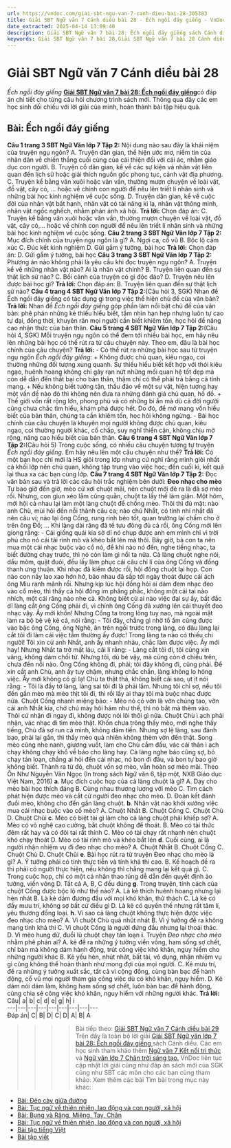 ```yaml
---
url: https://vndoc.com/giai-sbt-ngu-van-7-canh-dieu-bai-28-305383
title: Giải SBT Ngữ văn 7 Cánh diều bài 28 - Ếch ngồi đáy giếng - VnDoc.com
date_extracted: 2025-04-14 13:09:40
description: Giải SBT Ngữ văn 7 bài 28: Ếch ngồi đáy giếng sách Cánh diều có đáp án chi tiết cho các bạn cùng tham khảo.
keywords: Giải SBT Ngữ văn 7 bài 28,Giải SBT Ngữ văn 7 bài 28 Cánh diều,Giải sách bài tập Ngữ văn CD lớp 7,Ngữ văn lớp 7 Cánh diều,giải bài tập ngữ văn lớp 7,bài Ếch ngồi đáy giếng,ôn tập ngữ văn 7,trắc nghiệm ngữ văn 7 CD
---
```


# Giải SBT Ngữ văn 7 Cánh diều bài 28
 _Ếch ngồi đáy giếng_
[**Giải SBT Ngữ văn 7 bài 28: Ếch ngồi đáy giếng**](<https://vndoc.com/giai-sbt-ngu-van-7-canh-dieu-bai-28-305383>)có đáp án chi tiết cho từng câu hỏi chương trình sách mới. Thông qua đây các em học sinh đối chiếu với lời giải của mình, hoàn thành bài tập hiệu quả.
## Bài: Ếch ngồi đáy giếng
**Câu 1 trang 3 SBT Ngữ Văn lớp 7 Tập 2:** Nội dung nào sau đây là khái niệm của truyện ngụ ngôn?
A. Truyện dân gian, thể hiện ước mơ, niềm tin của nhân dân về chiến thắng cuối cùng của cái thiện đối với cái ác, nhằm giáo dục con người.
B. Truyện cổ dân gian, kể về các sự kiện và nhân vật liên quan đến lịch sử hoặc giải thích nguồn gốc phong tục, cảnh vật địa phương.
C. Truyện kể bằng văn xuôi hoặc văn vần, thường mượn chuyện về loài vật, đồ vật, cây cỏ, … hoặc về chính con người để nêu lên triết lí nhân sinh và những bài học kinh nghiệm về cuộc sống.
D. Truyện dân gian, kể về cuộc đời của nhân vật bất hạnh, nhân vật có tài năng kì lạ, nhân vật thông minh, nhân vật ngốc nghếch, nhằm phản ánh xã hội.
**Trả lời:**
Chọn đáp án: C. Truyện kể bằng văn xuôi hoặc văn vần, thường mượn chuyện về loài vật, đồ vật, cây cỏ,… hoặc về chính con người để nêu lên triết lí nhân sinh và những bài học kinh nghiệm về cuộc sống.
**Câu 2 trang 3 SBT Ngữ Văn lớp 7 Tập 2:** Mục đích chính của truyện ngụ ngôn là gì?
A. Ngợi ca, cổ vũ
B. Bộc lộ cảm xúc
C. Đúc kết kinh nghiệm
D. Gửi gắm ý tưởng, bài học
**Trả lời:**
Chọn đáp án: D. Gửi gắm ý tưởng, bài học
**Câu 3 trang 3 SBT Ngữ Văn lớp 7 Tập 2:** Phương án nào không phải là yêu cầu khi đọc truyện ngụ ngôn?
A. Truyện kể về những nhân vật nào? Ai là nhân vật chính?
B. Truyện liên quan đến sự thật lịch sử nào?
C. Bối cảnh của truyện có gì độc đáo?
D. Truyện nêu lên được bài học gì?
**Trả lời:**
Chọn đáp án: B. Truyện liên quan đến sự thật lịch sử nào?
**Câu 4 trang 4 SBT Ngữ Văn lớp 7 Tập 2:**\(Câu hỏi 3, SGK\) Nhan đề Ếch ngồi đáy giếng có tác dụng gì trong việc thể hiện chủ đề của văn bản?
**Trả lời:**
Nhan đề _Ếch ngồi đáy giếng_ góp phần làm nổi bật chủ đề của văn bản: phê phán những kẻ thiếu hiểu biết, tầm nhìn hạn hẹp nhưng luôn tự cao tự đại, đồng thời, khuyên răn mọi người cần biết khiêm tốn, học hỏi để nâng cao nhận thức của bản thân.
**Câu 5 trang 4 SBT Ngữ Văn lớp 7 Tập 2:**\(Câu hỏi 4, SGK\) Mỗi truyện ngụ ngôn có thể đem tới nhiều bài học, em hãy nêu lên những bài học có thể rút ra từ câu chuyện này. Theo em, đâu là bài học chính của câu chuyện?
**Trả lời:**
\- Có thể rút ra những bài học sau từ truyện ngụ ngôn _Ếch ngồi đáy giếng:_
\+ Không được chủ quan, kiêu ngạo, coi thường những đối tượng xung quanh. Sự thiếu hiểu biết kết hợp với thói kiêu ngạo, huênh hoang không chỉ gây rạn nứt những mối quan hệ tốt đẹp mà còn dễ dẫn đến thất bại cho bản thân, thậm chí có thể phải trả bằng cả tính mạng.
\+ Nếu không biết tường tận, thấu đáo về một sự vật, hiện tượng hay một vấn đề nào đó thì không nên đưa ra những đánh giá chủ quan, hồ đồ.
\+ Thế giới vốn rất rộng lớn, phong phú và có những bí ẩn mà dù cả đời người cũng chưa chắc tìm hiểu, khám phá được hết. Do đó, để mở mang vốn hiểu biết của bản thân, chúng ta cần khiêm tốn, học hỏi không ngừng.
\- Bài học chính của câu chuyện là khuyên mọi người không được chủ quan, kiêu ngạo, coi thường người khác, cố chấp, suy nghĩ thiển cận, không chịu mở rộng, nâng cao hiểu biết của bản thân.
**Câu 6 trang 4 SBT Ngữ Văn lớp 7 Tập 2:**\(Câu hỏi 5\) Trong cuộc sống, có nhiều câu chuyện tương tự truyện _Ếch ngồi đáy giếng_. Em hãy nêu lên một câu chuyện như thế?
**Trả lời:**
Có một bạn học chỉ mới là HS giỏi trong lớp nhưng cứ nghĩ rằng mình giỏi nhất cả khối lớp nên chủ quan, không tập trung vào việc học; đến cuối kì, kết quả lại thua xa các bạn cùng lớp.
**Câu 7 trang 4 SBT Ngữ Văn lớp 7 Tập 2:** Đọc văn bản sau và trả lời các câu hỏi trắc nghiệm bên dưới:
**Đeo nhạc cho mèo**
Tự bao giờ đến giờ, mèo cứ xơi chuột mãi, nên chuột mới đẻ ra là đã sợ mèo rồi.
Nhưng, con giun xéo lắm cũng quằn, chuột ta lấy thế làm giận. Một hôm, mới hội cả nhau lại làm một làng chuột để chống mèo. Thôi thì đủ mặt: nào anh Chù, mùi hôi đến nỗi thành câu ca; nào chú Nhắt, có tính nhí nhắt đã nên câu ví; nào lại ông Cống, rung rinh béo tốt, quan trường lại chấm cho ở trên ông Đồ; …
Khi làng dài răng đã tề tựu đông đủ cả rồi, ông Cống mới lên giọng rằng:
\- Cái giống quái kia sở dĩ nó chụp được anh em mình chỉ vì trời phú cho nó cái tài rình mò và khéo bắt lén mà thôi. Bây giờ, bà con ta nên mua một cái nhạc buộc vào cổ nó, để khi nào nó đến, nghe tiếng nhạc, ta biết đường chạy trước, thì nó còn làm gì nổi ta nữa.
Cả làng chuột nghe nói, dẩu mõm, quật đuôi, đều lấy làm phục cái câu chí lí của ông Cống và đồng thanh ưng thuận.
Khi nhạc đã kiếm được rồi, hội đồng chuột lại họp. Con nào con nấy lao xao hớn hở, bảo nhau đã sắp tới ngày thoát được cái ách ông Miu ranh mãnh rồi.
Nhưng kịp lúc hội đồng hỏi ai dám đem nhạc đeo vào cổ mèo, thì thấy cả hội đồng im phăng phắc, không một cái tai nào nhích, một cái răng nào nhe cả.
Không biết cử ai nào việc đại sự ấy, bất đắc dĩ làng cắt ông Cống phải đi, vì chính ông Cống đã xướng lên cái thuyết đeo nhạc vậy.
Ấy mới khốn\! Nhưng Cống ta trong lòng tuy nao, mà ngoài mặt làm ra bộ bệ vệ kẻ cả, nói rằng:
\- Tôi đây, chẳng gì nhờ tổ ấm cũng được vào bậc ông Cống, ông Nghè, ăn trên ngồi trước trong làng, có đâu làng lại cắt tôi đi làm cái việc tầm thường ấy được\! Trong làng ta nào có thiếu chi người\! Tôi xin cử anh Nhắt, anh ấy nhanh nhảu, chắc làm được việc.
Ấy mới hay\! Nhưng Nhắt ta trở mặt láu, cãi lí rằng:
\- Làng cắt tôi đi, tôi cũng xin vâng, không dám chối từ. Nhưng tôi, dù bé vậy, mà cũng còn ở chiếu trên, chưa đến nỗi nào. Ông Cống không đi, phải; tôi đây không đi, cũng phải. Để xin cắt anh Chù, anh ấy tuy chậm, nhưng chắc chắn, làng không lo hỏng việc.
Ấy mới không có gì lạ\! Chù ta thật thà, không biết cãi sao, ụt ịt nói rằng:
\- Tôi là đầy tớ làng, làng sai tôi đi là phải lắm. Nhưng tôi chỉ sợ, nếu tôi đến gần mèo mà mèo thịt tôi đi, thì rồi lấy ai thay tôi mà buộc nhạc được nữa.
Chuột Cống nhanh miệng bảo:
\- Mèo nó có vờn là vờn chúng tao, vờn cái anh Nhắt kia, chớ chú mày hôi hám như thế, thì nó bắt mà thèm vào. Thôi cứ nhận đi ngay đi, không được nói lôi thôi gì nữa.
Chuột Chù ì ạch phải nhận, vác nhạc đi tìm mèo thật. Khốn chưa trông thấy mèo, mới nghe thấy tiếng, Chù đã sợ run cả mình, không dám tiến. Nhưng sợ lệ làng, sau đánh bạo, phải lại gần, thì thấy mèo quả nhiên không thèm vờn đến thật. Song mèo cũng nhe nanh, giương vuốt, làm cho Chù cắm đầu, vác cái thân ì ạch chạy không chạy khổ về báo cho làng hay. Cả làng nghe báo cũng sợ, bỏ chạy tán loạn, chẳng ai hỏi đến cái nhạc, nó bon đi đâu, và bon tự bao giờ không biết.
Thành ra từ đó, chuột vốn sợ mèo, vẫn hoàn sợ mèo mãi.
Theo Ôn Như Nguyễn Văn Ngọc
\(In trong sách Ngữ văn 6, tập một, NXB Giáo dục Việt Nam, 2016\)
**a**. Mục đích cuộc họp của cả làng chuột là gì?
A. Dạy cho mèo bài học thích đáng
B. Cùng nhau thương lượng với mèo
C. Tìm cách phát hiện được mèo và cắt cử người đeo nhạc cho mèo.
D. Đoàn kết đánh đuổi mèo, không cho đến gần làng chuột.
**b**. Nhân vật nào khởi xướng việc mua cái nhạc buộc vào cổ mèo?
A. Chuột Nhắt
B. Chuột Cống
C. Chuột Chù
D. Chuột Chũi
**c**. Mèo có biệt tài gì làm cho cả làng chuột phải khiếp sợ?
A. Mèo có võ nghệ cao cường, bắt chuột không để thoát.
B. Mèo có tài thức đêm rất hay và có đôi tai rất thính
C. Mèo có tài chạy rất nhanh nên chuột khó chạy thoát
D. Mèo có tài rình mò và khéo bắt lén
**d**. Cuối cùng, ai là người nhận nhiệm vụ đi đeo nhạc cho mèo?
A. Chuột Nhắt
B. Chuột Cống
C. Chuột Chù
D. Chuột Chũi
**e**. Bài học rút ra từ truyện Đeo nhạc cho mèo là gì?
A. Ý tưởng phải có tính thực tiễn và tính khả thi cao.
B. Kế hoạch đề ra thì phải có người thực hiện, nếu không thì chẳng mang lại kết quả gì.
C. Trong cuộc họp, chỉ có một cá nhân thao túng dễ dẫn đến quyết định ảo tưởng, viển vông
D. Tất cả A, B, C đều đúng
**g**. Trong truyện, tính cách của chuột Cống được bộc lộ như thế nào?
A. Là kẻ thích huênh hoang nhưng lại hèn nhát
B. Là kẻ dám đương đầu với mọi khó khăn, thử thách
C. Là kẻ có đầy mưu trí, không sợ bất cứ điều gì
D. Là kẻ có quyền thế nhưng rất tâm lí, yêu thương đồng loại.
**h**. Vì sao cả làng chuột không thực hiện được việc đeo nhạc cho mèo?
A. Vì chuột Chù quá nhút nhát
B. Vì ý tưởng đề ra không mang tính khả thi
C. Vì chuột Cống là người đứng đầu nhưng lại thoái thác.
D. Vì mèo hung dữ, đuổi lũ chuột chạy tán loạn
**i**. Truyện _Đeo nhạc cho mèo_ nhằm phê phán ai?
A. kẻ đề ra những ý tưởng viển vông, ham sống sợ chết, chỉ bàn mà không dám hành động, trút công việc khó khăn, nguy hiểm cho những người khác
B. Kẻ yếu hèn, nhút nhát, bất tài, vô dụng, nhận nhiệm vụ gì cũng không thể hoàn thành như mong đợi của mọi người.
C. Kẻ mưu trí, đề ra những ý tưởng xuất sắc, tất cả vì cộng đồng, cùng bàn bạc để hành động, cổ vũ mọi người tham gia công việc dù có khó khăn, nguy hiểm.
D. Kẻ dám nói dám làm, không ham sống sợ chết, luôn bàn bạc để hành động, cùng chia sẻ công việc khó khăn, nguy hiểm với những người khác.
**Trả lời:**
Câu| a| b| c| d| e| g| h| i  
---|---|---|---|---|---|---|---|---  
Đáp án| C| B| D| C| D| A| B| A  
>>>> Bài tiếp theo: [Giải SBT Ngữ văn 7 Cánh diều bài 29](<https://vndoc.com/giai-sbt-ngu-van-7-canh-dieu-bai-29-305386>)
Trên đây là toàn bộ lời giải [Giải SBT Ngữ văn lớp 7 bài 28: Ếch ngồi đáy giếng ](<https://vndoc.com/giai-sbt-ngu-van-7-canh-dieu-bai-28-305383>)sách Cánh diều. Các em học sinh tham khảo thêm [Ngữ văn 7 Kết nối tri thức ](<https://vndoc.com/ngu-van-7-kntt-tap2>)và [Ngữ văn lớp 7 Chân trời sáng tạo.](<https://vndoc.com/ngu-van-7-ctst-tap2>) VnDoc liên tục cập nhật lời giải cũng như đáp án sách mới của SGK cũng như SBT các môn cho các bạn cùng tham khảo.
Xem thêm các bài Tìm bài trong mục này khác:
  * [Bài: Đẽo cày giữa đường](</giai-sbt-ngu-van-7-canh-dieu-bai-29-305386>)
  * [Bài: Tục ngữ về thiên nhiên, lao động và con người, xã hội](</giai-sbt-ngu-van-7-canh-dieu-bai-30-305392>)
  * [Bài: Bụng và Răng, Miệng, Tay, Chân](</giai-sbt-ngu-van-7-canh-dieu-bai-31-305394>)
  * [Bài: Tục ngữ về thiên nhiên, lao động và con người, xã hội](</giai-sbt-ngu-van-7-canh-dieu-bai-32-305396>)
  * [Bài tập tiếng Việt](</giai-sbt-ngu-van-7-canh-dieu-bai-33-305398>)
  * [Bài tập viết](</giai-sbt-ngu-van-7-canh-dieu-bai-34-305399>)

